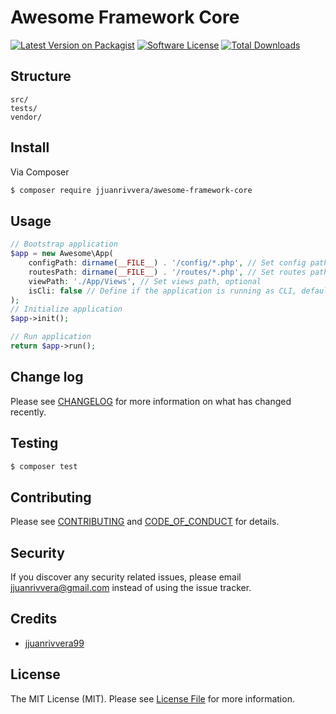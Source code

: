 # Awesome Framework Core

[![Latest Version on Packagist][ico-version]][link-packagist]
[![Software License][ico-license]](LICENSE.md)
[![Total Downloads][ico-downloads]][link-downloads]

## Structure

```
src/
tests/
vendor/
```


## Install

Via Composer

``` bash
$ composer require jjuanrivvera/awesome-framework-core
```

## Usage

``` php
// Bootstrap application
$app = new Awesome\App(
    configPath: dirname(__FILE__) . '/config/*.php', // Set config path, optional
    routesPath: dirname(__FILE__) . '/routes/*.php', // Set routes path, optional
    viewPath: './App/Views', // Set views path, optional
    isCli: false // Define if the application is running as CLI, default false
);
// Initialize application
$app->init();

// Run application
return $app->run();
```

## Change log

Please see [CHANGELOG](CHANGELOG.md) for more information on what has changed recently.

## Testing

``` bash
$ composer test
```

## Contributing

Please see [CONTRIBUTING](CONTRIBUTING.md) and [CODE_OF_CONDUCT](CODE_OF_CONDUCT.md) for details.

## Security

If you discover any security related issues, please email jjuanrivvera@gmail.com instead of using the issue tracker.

## Credits

- [jjuanrivvera99](https://github.com/jjuanrivvera99)

## License

The MIT License (MIT). Please see [License File](LICENSE.md) for more information.

[ico-version]: https://img.shields.io/packagist/v/jjuanrivvera/awesome-framework-core.svg?style=flat-square
[ico-license]: https://img.shields.io/badge/license-MIT-brightgreen.svg?style=flat-square
<!-- [ico-travis]: https://img.shields.io/travis/jjuanrivvera/awesome-framework-core/master.svg?style=flat-square -->
<!-- [ico-scrutinizer]: https://img.shields.io/scrutinizer/coverage/g/jjuanrivvera/awesome-framework-core.svg?style=flat-square -->
<!-- [ico-code-quality]: https://img.shields.io/scrutinizer/g/jjuanrivvera/awesome-framework-core.svg?style=flat-square -->
[ico-downloads]: https://img.shields.io/packagist/dt/jjuanrivvera/awesome-framework-core.svg?style=flat-square

[link-packagist]: https://packagist.org/packages/jjuanrivvera/awesome-framework-core
<!-- [link-travis]: https://travis-ci.org/jjuanrivvera/awesome-framework-core -->
<!-- [link-scrutinizer]: https://scrutinizer-ci.com/g/jjuanrivvera/awesome-framework-core/code-structure -->
<!-- [link-code-quality]: https://scrutinizer-ci.com/g/jjuanrivvera/awesome-framework-core -->
[link-downloads]: https://packagist.org/packages/jjuanrivvera/awesome-framework-core
[link-author]: https://github.com/jjuanrivvera99